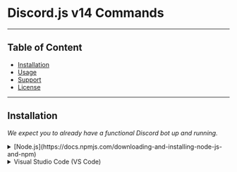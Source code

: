 # Discord.js v14 Commands

---
## Table of Content
- [Installation](#installation)
- [Usage](#usage)
- [Support](#support)
- [License](#license)
---


## Installation
   *We expect you to already have a functional Discord bot up and running.*
   <details>
    <summary>[Node.js](https://docs.npmjs.com/downloading-and-installing-node-js-and-npm)</summary>
      Node.js is the JavaScript engine exported from the browser to make non-browser applications possible.
      You can download it , i recommend the LTS (Long Term Stable) version.

  </details>
  <details>
    <summary>Visual Studio Code (VS Code)</summary>
      NVisual Studio Code (VS Code) is a coding companion that effortlessly blends simplicity and power, making it a favorite among developers worldwide. With its sleek and minimalist interface, it offers a clutter-         free environment that allows you to focus on what matters most—writing exceptional code. Harnessing the strength of its vast extension library, VS Code transforms into a personalized coding haven tailored to 
      your preferences. From enhancing productivity with intelligent code suggestions and snippets to seamless integration with version control systems, it's a Swiss Army knife for developers. Whether you're a 
      seasoned pro or just starting your coding journey, Visual Studio Code empowers you with its versatility, speed, and an ever-growing ecosystem of tools and features.

  </details>
    
